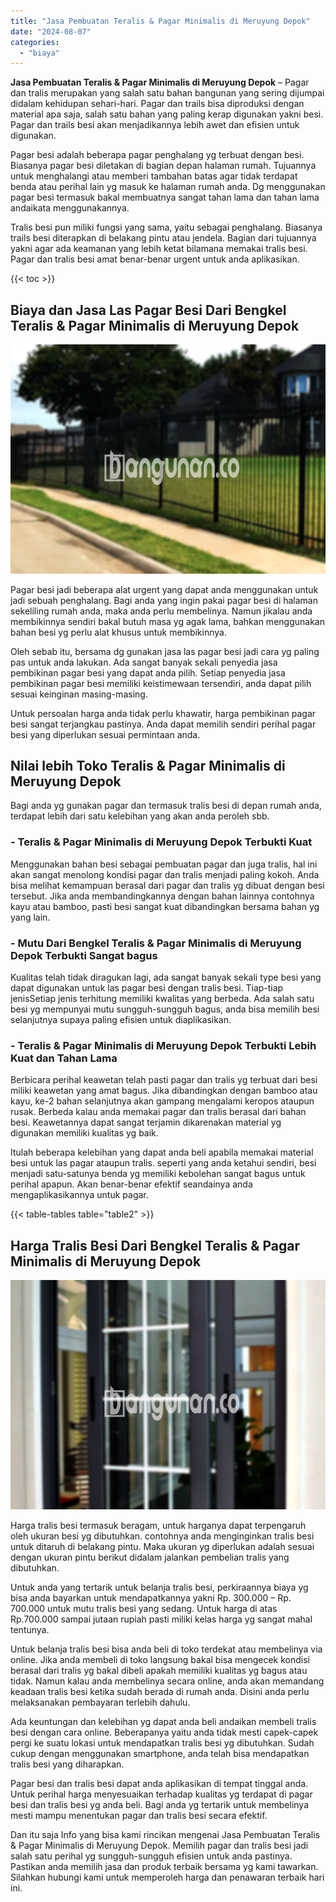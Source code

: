 ```yaml
---
title: "Jasa Pembuatan Teralis & Pagar Minimalis di Meruyung Depok"
date: "2024-08-07"
categories: 
  - "biaya"
---
```


**Jasa Pembuatan Teralis & Pagar Minimalis di Meruyung Depok** – Pagar dan tralis merupakan yang salah satu bahan bangunan yang sering dijumpai didalam kehidupan sehari-hari. Pagar dan trails bisa diproduksi dengan material apa saja, salah satu bahan yang paling kerap digunakan yakni besi. Pagar dan trails besi akan menjadikannya lebih awet dan efisien untuk digunakan.

Pagar besi adalah beberapa pagar penghalang yg terbuat dengan besi. Biasanya pagar besi diletakan di bagian depan halaman rumah. Tujuannya untuk menghalangi atau memberi tambahan batas agar tidak terdapat benda atau perihal lain yg masuk ke halaman rumah anda. Dg menggunakan pagar besi termasuk bakal membuatnya sangat tahan lama dan tahan lama andaikata menggunakannya.

Tralis besi pun miliki fungsi yang sama, yaitu sebagai penghalang. Biasanya trails besi diterapkan di belakang pintu atau jendela. Bagian dari tujuannya yakni agar ada keamanan yang lebih ketat bilamana memakai tralis besi. Pagar dan tralis besi amat benar-benar urgent untuk anda aplikasikan.

{{< toc >}}

## Biaya dan Jasa Las Pagar Besi Dari Bengkel Teralis & Pagar Minimalis di Meruyung Depok

![Jasa Pembuatan Teralis & Pagar Minimalis di Meruyung Depok](/images/pagar-minimalis-murah-69.png)

Pagar besi jadi beberapa alat urgent yang dapat anda menggunakan untuk jadi sebuah penghalang. Bagi anda yang ingin pakai pagar besi di halaman sekeliling rumah anda, maka anda perlu membelinya. Namun jikalau anda membikinnya sendiri bakal butuh masa yg agak lama, bahkan menggunakan bahan besi yg perlu alat khusus untuk membikinnya.

Oleh sebab itu, bersama dg gunakan jasa las pagar besi jadi cara yg paling pas untuk anda lakukan. Ada sangat banyak sekali penyedia jasa pembikinan pagar besi yang dapat anda pilih. Setiap penyedia jasa pembikinan pagar besi memiliki keistimewaan tersendiri, anda dapat pilih sesuai keinginan masing-masing.

Untuk persoalan harga anda tidak perlu khawatir, harga pembikinan pagar besi sangat terjangkau pastinya. Anda dapat memilih sendiri perihal pagar besi yang diperlukan sesuai permintaan anda.

## Nilai lebih Toko Teralis & Pagar Minimalis di Meruyung Depok

Bagi anda yg gunakan pagar dan termasuk tralis besi di depan rumah anda, terdapat lebih dari satu kelebihan yang akan anda peroleh sbb.

### \- Teralis & Pagar Minimalis di Meruyung Depok Terbukti Kuat

Menggunakan bahan besi sebagai pembuatan pagar dan juga tralis, hal ini akan sangat menolong kondisi pagar dan tralis menjadi paling kokoh. Anda bisa melihat kemampuan berasal dari pagar dan tralis yg dibuat dengan besi tersebut. Jika anda membandingkannya dengan bahan lainnya contohnya kayu atau bamboo, pasti besi sangat kuat dibandingkan bersama bahan yg yang lain.

### \- Mutu Dari Bengkel Teralis & Pagar Minimalis di Meruyung Depok Terbukti Sangat bagus

Kualitas telah tidak diragukan lagi, ada sangat banyak sekali type besi yang dapat digunakan untuk las pagar besi dengan tralis besi. Tiap-tiap jenisSetiap jenis terhitung memiliki kwalitas yang berbeda. Ada salah satu besi yg mempunyai mutu sungguh-sungguh bagus, anda bisa memilih besi selanjutnya supaya paling efisien untuk diaplikasikan.

### \- Teralis & Pagar Minimalis di Meruyung Depok Terbukti Lebih Kuat dan Tahan Lama

Berbicara perihal keawetan telah pasti pagar dan tralis yg terbuat dari besi miliki keawetan yang amat bagus. Jika dibandingkan dengan bamboo atau kayu, ke-2 bahan selanjutnya akan gampang mengalami keropos ataupun rusak. Berbeda kalau anda memakai pagar dan tralis berasal dari bahan besi. Keawetannya dapat sangat terjamin dikarenakan material yg digunakan memiliki kualitas yg baik.

Itulah beberapa kelebihan yang dapat anda beli apabila memakai material besi untuk las pagar ataupun tralis. seperti yang anda ketahui sendiri, besi menjadi satu-satunya benda yg memiliki kebolehan sangat bagus untuk perihal apapun. Akan benar-benar efektif seandainya anda mengaplikasikannya untuk pagar.

{{< table-tables table="table2" >}}

## Harga Tralis Besi Dari Bengkel Teralis & Pagar Minimalis di Meruyung Depok

![Jasa Pembuatan Teralis & Pagar Minimalis di Meruyung Depok](/images/teralis-minimalis-murah-39.png)

Harga tralis besi termasuk beragam, untuk harganya dapat terpengaruh oleh ukuran besi yg dibutuhkan. contohnya anda menginginkan tralis besi untuk ditaruh di belakang pintu. Maka ukuran yg diperlukan adalah sesuai dengan ukuran pintu berikut didalam jalankan pembelian tralis yang dibutuhkan.

Untuk anda yang tertarik untuk belanja tralis besi, perkiraannya biaya yg bisa anda bayarkan untuk mendapatkannya yakni Rp. 300.000 – Rp. 700.000 untuk mutu tralis besi yang sedang. Untuk harga di atas Rp.700.000 sampai jutaan rupiah pasti miliki kelas harga yg sangat mahal tentunya.

Untuk belanja tralis besi bisa anda beli di toko terdekat atau membelinya via online. Jika anda membeli di toko langsung bakal bisa mengecek kondisi berasal dari tralis yg bakal dibeli apakah memiliki kualitas yg bagus atau tidak. Namun kalau anda membelinya secara online, anda akan memandang keadaan tralis besi ketika sudah berada di rumah anda. Disini anda perlu melaksanakan pembayaran terlebih dahulu.

Ada keuntungan dan kelebihan yg dapat anda beli andaikan membeli tralis besi dengan cara online. Beberapanya yaitu anda tidak mesti capek-capek pergi ke suatu lokasi untuk mendapatkan tralis besi yg dibutuhkan. Sudah cukup dengan menggunakan smartphone, anda telah bisa mendapatkan tralis besi yang diharapkan.

Pagar besi dan tralis besi dapat anda aplikasikan di tempat tinggal anda. Untuk perihal harga menyesuaikan terhadap kualitas yg terdapat di pagar besi dan tralis besi yg anda beli. Bagi anda yg tertarik untuk membelinya mesti mampu menentukan pagar dan tralis besi secara efektif.

Dan itu saja Info yang bisa kami rincikan mengenai Jasa Pembuatan Teralis & Pagar Minimalis di Meruyung Depok. Memilih pagar dan tralis besi jadi salah satu perihal yg sungguh-sungguh efisien untuk anda pastinya. Pastikan anda memilih jasa dan produk terbaik bersama yg kami tawarkan. Silahkan hubungi kami untuk memperoleh harga dan penawaran terbaik hari ini.
